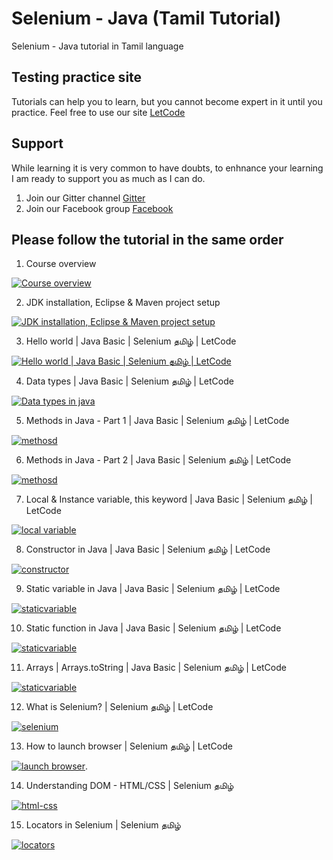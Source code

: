 # Selenium - Java (Tamil Tutorial)

Selenium - Java tutorial in Tamil language

## Testing practice site

Tutorials can help you to learn, but you cannot become expert in it until you practice.
Feel free to use our site [LetCode](https://letcode.in)

## Support

While learning it is very common to have doubts, to enhnance your learning I am ready to support you as much as I can do.

1. Join our Gitter channel
   [Gitter](https://gitter.im/letcode-selenium/)
2. Join our Facebook group
   [Facebook](https://www.facebook.com/groups/letcode)

## Please follow the tutorial in the same order

1. Course overview

[![Course overview](https://raw.githubusercontent.com/ortoniKC/selenium-tamil-youtube/images/images/selenium-java-tamil.png)](https://youtu.be/SCn5rkS8xpY)

2. JDK installation, Eclipse & Maven project setup

[![JDK installation, Eclipse & Maven project setup](https://raw.githubusercontent.com/ortoniKC/selenium-tamil-youtube/images/images/selenium-maven-tamil.png)](https://youtu.be/3ISUDnyjUOs)

3. Hello world | Java Basic | Selenium தமிழ் | LetCode

[![Hello world | Java Basic | Selenium தமிழ் | LetCode](https://raw.githubusercontent.com/ortoniKC/selenium-tamil-youtube/images/images/Hello-world-%20Java%20Basic-Selenium%20%E0%AE%A4%E0%AE%AE%E0%AE%BF%E0%AE%B4%E0%AF%8D-LetCode.png)](https://youtu.be/3ISUDnyjUOs)

4. Data types | Java Basic | Selenium தமிழ் | LetCode

[![Data types in java](https://raw.githubusercontent.com/ortoniKC/selenium-tamil-youtube/images/images/datatypes.png)](https://youtu.be/2YWU9RNDz9o)

5. Methods in Java - Part 1 | Java Basic | Selenium தமிழ் | LetCode

[![methosd](https://raw.githubusercontent.com/ortoniKC/selenium-tamil-youtube/images/images/methodsinjava.png)](https://youtu.be/zIN8y6uhmhU)

6. Methods in Java - Part 2 | Java Basic | Selenium தமிழ் | LetCode

[![methosd](https://raw.githubusercontent.com/ortoniKC/selenium-tamil-youtube/images/images/javamethods.png)](https://youtu.be/gZEvd-5bIsU)

7. Local & Instance variable, this keyword | Java Basic | Selenium தமிழ் | LetCode

[![local variable](https://raw.githubusercontent.com/ortoniKC/selenium-tamil-youtube/images/images/local%20and%20instance%20variable%20in%20java.png)](https://youtu.be/RRQBFqTOiZw)

8. Constructor in Java | Java Basic | Selenium தமிழ் | LetCode

[![constructor](https://raw.githubusercontent.com/ortoniKC/selenium-tamil-youtube/images/images/javaconstructor.png)](https://youtu.be/h5wMknZzcy4)

9. Static variable in Java | Java Basic | Selenium தமிழ் | LetCode

[![staticvariable](https://raw.githubusercontent.com/ortoniKC/selenium-tamil-youtube/images/images/staticvariablejava.png)](https://youtu.be/ibevmIdjvDI)

10. Static function in Java | Java Basic | Selenium தமிழ் | LetCode

[![staticvariable](https://raw.githubusercontent.com/ortoniKC/selenium-tamil-youtube/images/images/9.png)](https://youtu.be/HzhJeSyhUhQ)

11. Arrays | Arrays.toString | Java Basic | Selenium தமிழ் | LetCode

[![staticvariable](https://raw.githubusercontent.com/ortoniKC/selenium-tamil-youtube/images/images/10.png)](https://youtu.be/CE6Ikhr0StU)

12. What is Selenium? | Selenium தமிழ் | LetCode

[![selenium](https://raw.githubusercontent.com/ortoniKC/selenium-tamil-youtube/images/images/what%20is%20selenium.png)](https://youtu.be/Uy5ieVnescU)

13. How to launch browser | Selenium தமிழ் | LetCode

[![launch browser](https://raw.githubusercontent.com/ortoniKC/selenium-tamil-youtube/images/images/12.png)](https://youtu.be/iWRDB-EDmE4).

14. Understanding DOM - HTML/CSS | Selenium தமிழ்

[![html-css](https://raw.githubusercontent.com/ortoniKC/selenium-tamil-youtube/images/images/13.png)](https://youtu.be/RRdY20_GuBg)

15. Locators in Selenium | Selenium தமிழ்

[![locators](https://raw.githubusercontent.com/ortoniKC/selenium-tamil-youtube/images/images/15.png)](https://youtu.be/qhBZgUwEtl8)
